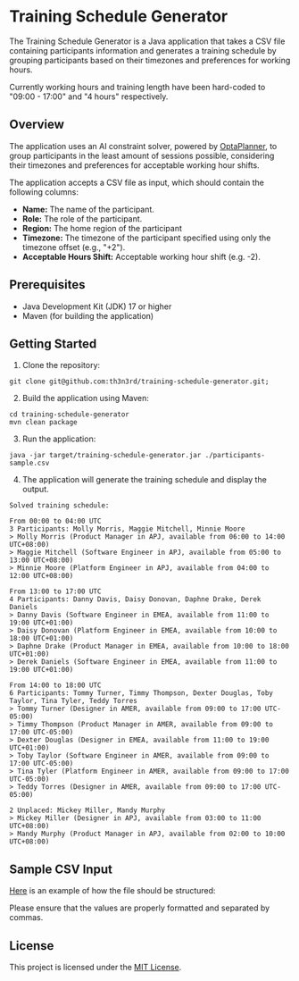 # Training Schedule Generator

The Training Schedule Generator is a Java application that takes a CSV file containing participants information and
generates a training schedule by grouping participants based on their timezones and preferences for working hours.

Currently working hours and training length have been hard-coded to "09:00 - 17:00" and "4 hours" respectively.

## Overview

The application uses an AI constraint solver, powered by [OptaPlanner](https://www.optaplanner.org/docs/optaplanner/latest/planner-introduction/planner-introduction.html),
to group participants in the least amount of sessions possible, considering their timezones and preferences for acceptable working hour shifts.

The application accepts a CSV file as input, which should contain the following columns:
- **Name:** The name of the participant.
- **Role:** The role of the participant.
- **Region:** The home region of the participant
- **Timezone:** The timezone of the participant specified using only the timezone offset (e.g., "+2").
- **Acceptable Hours Shift:** Acceptable working hour shift (e.g. -2).

## Prerequisites

- Java Development Kit (JDK) 17 or higher
- Maven (for building the application)

## Getting Started

1. Clone the repository:

```
git clone git@github.com:th3n3rd/training-schedule-generator.git;
```

2. Build the application using Maven:

```
cd training-schedule-generator
mvn clean package
```

3. Run the application:

```
java -jar target/training-schedule-generator.jar ./participants-sample.csv
```

4. The application will generate the training schedule and display the output.

```
Solved training schedule:

From 00:00 to 04:00 UTC
3 Participants: Molly Morris, Maggie Mitchell, Minnie Moore
> Molly Morris (Product Manager in APJ, available from 06:00 to 14:00 UTC+08:00)
> Maggie Mitchell (Software Engineer in APJ, available from 05:00 to 13:00 UTC+08:00)
> Minnie Moore (Platform Engineer in APJ, available from 04:00 to 12:00 UTC+08:00)

From 13:00 to 17:00 UTC
4 Participants: Danny Davis, Daisy Donovan, Daphne Drake, Derek Daniels
> Danny Davis (Software Engineer in EMEA, available from 11:00 to 19:00 UTC+01:00)
> Daisy Donovan (Platform Engineer in EMEA, available from 10:00 to 18:00 UTC+01:00)
> Daphne Drake (Product Manager in EMEA, available from 10:00 to 18:00 UTC+01:00)
> Derek Daniels (Software Engineer in EMEA, available from 11:00 to 19:00 UTC+01:00)

From 14:00 to 18:00 UTC
6 Participants: Tommy Turner, Timmy Thompson, Dexter Douglas, Toby Taylor, Tina Tyler, Teddy Torres
> Tommy Turner (Designer in AMER, available from 09:00 to 17:00 UTC-05:00)
> Timmy Thompson (Product Manager in AMER, available from 09:00 to 17:00 UTC-05:00)
> Dexter Douglas (Designer in EMEA, available from 11:00 to 19:00 UTC+01:00)
> Toby Taylor (Software Engineer in AMER, available from 09:00 to 17:00 UTC-05:00)
> Tina Tyler (Platform Engineer in AMER, available from 09:00 to 17:00 UTC-05:00)
> Teddy Torres (Designer in AMER, available from 09:00 to 17:00 UTC-05:00)

2 Unplaced: Mickey Miller, Mandy Murphy
> Mickey Miller (Designer in APJ, available from 03:00 to 11:00 UTC+08:00)
> Mandy Murphy (Product Manager in APJ, available from 02:00 to 10:00 UTC+08:00)
```

## Sample CSV Input

[Here](./participants-sample.csv) is an example of how the file should be structured:

Please ensure that the values are properly formatted and separated by commas.

## License

This project is licensed under the [MIT License](./LICENSE).
